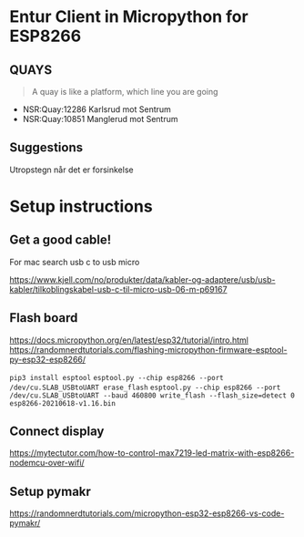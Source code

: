 # Entur Client in Micropython for ESP8266

## QUAYS

> A quay is like a platform, which line you are going

- NSR:Quay:12286 Karlsrud mot Sentrum
- NSR:Quay:10851 Manglerud mot Sentrum

## Suggestions

Utropstegn når det er forsinkelse

# Setup instructions

## Get a good cable!

For mac search usb c to usb micro

https://www.kjell.com/no/produkter/data/kabler-og-adaptere/usb/usb-kabler/tilkoblingskabel-usb-c-til-micro-usb-06-m-p69167

## Flash board

https://docs.micropython.org/en/latest/esp32/tutorial/intro.html
https://randomnerdtutorials.com/flashing-micropython-firmware-esptool-py-esp32-esp8266/

`pip3 install esptool`
`esptool.py --chip esp8266 --port /dev/cu.SLAB_USBtoUART erase_flash`
`esptool.py --chip esp8266 --port /dev/cu.SLAB_USBtoUART --baud 460800 write_flash --flash_size=detect 0 esp8266-20210618-v1.16.bin`

## Connect display

https://mytectutor.com/how-to-control-max7219-led-matrix-with-esp8266-nodemcu-over-wifi/

## Setup pymakr

https://randomnerdtutorials.com/micropython-esp32-esp8266-vs-code-pymakr/
